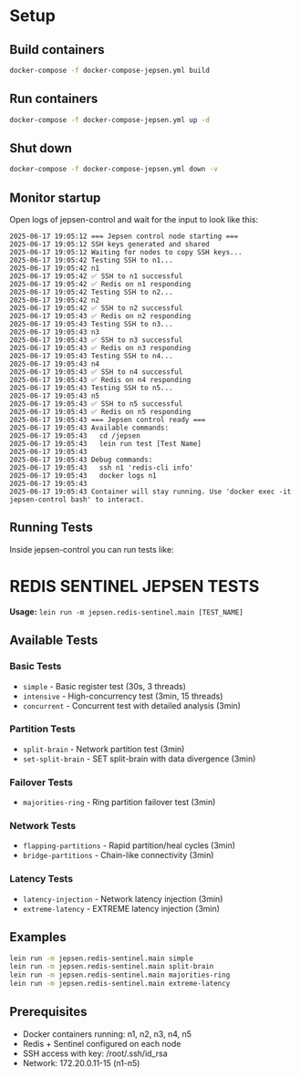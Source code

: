 # Setup

## Build containers
```bash
docker-compose -f docker-compose-jepsen.yml build
```

## Run containers 
```bash
docker-compose -f docker-compose-jepsen.yml up -d
```

## Shut down
```bash
docker-compose -f docker-compose-jepsen.yml down -v
```

## Monitor startup

Open logs of jepsen-control and wait for the input to look like this:

```
2025-06-17 19:05:12 === Jepsen control node starting ===
2025-06-17 19:05:12 SSH keys generated and shared
2025-06-17 19:05:12 Waiting for nodes to copy SSH keys...
2025-06-17 19:05:42 Testing SSH to n1...
2025-06-17 19:05:42 n1
2025-06-17 19:05:42 ✅ SSH to n1 successful
2025-06-17 19:05:42 ✅ Redis on n1 responding
2025-06-17 19:05:42 Testing SSH to n2...
2025-06-17 19:05:42 n2
2025-06-17 19:05:42 ✅ SSH to n2 successful
2025-06-17 19:05:43 ✅ Redis on n2 responding
2025-06-17 19:05:43 Testing SSH to n3...
2025-06-17 19:05:43 n3
2025-06-17 19:05:43 ✅ SSH to n3 successful
2025-06-17 19:05:43 ✅ Redis on n3 responding
2025-06-17 19:05:43 Testing SSH to n4...
2025-06-17 19:05:43 n4
2025-06-17 19:05:43 ✅ SSH to n4 successful
2025-06-17 19:05:43 ✅ Redis on n4 responding
2025-06-17 19:05:43 Testing SSH to n5...
2025-06-17 19:05:43 n5
2025-06-17 19:05:43 ✅ SSH to n5 successful
2025-06-17 19:05:43 ✅ Redis on n5 responding
2025-06-17 19:05:43 === Jepsen control ready ===
2025-06-17 19:05:43 Available commands:
2025-06-17 19:05:43   cd /jepsen
2025-06-17 19:05:43   lein run test [Test Name]
2025-06-17 19:05:43 
2025-06-17 19:05:43 Debug commands:
2025-06-17 19:05:43   ssh n1 'redis-cli info'
2025-06-17 19:05:43   docker logs n1
2025-06-17 19:05:43 
2025-06-17 19:05:43 Container will stay running. Use 'docker exec -it jepsen-control bash' to interact.
```

## Running Tests

Inside jepsen-control you can run tests like:

# REDIS SENTINEL JEPSEN TESTS

**Usage:** `lein run -m jepsen.redis-sentinel.main [TEST_NAME]`

## Available Tests

### Basic Tests
- `simple` - Basic register test (30s, 3 threads)
- `intensive` - High-concurrency test (3min, 15 threads)  
- `concurrent` - Concurrent test with detailed analysis (3min)

### Partition Tests
- `split-brain` - Network partition test (3min)
- `set-split-brain` - SET split-brain with data divergence (3min)

### Failover Tests
- `majorities-ring` - Ring partition failover test (3min)

### Network Tests
- `flapping-partitions` - Rapid partition/heal cycles (3min)
- `bridge-partitions` - Chain-like connectivity (3min)

### Latency Tests
- `latency-injection` - Network latency injection (3min)
- `extreme-latency` - EXTREME latency injection (3min)

## Examples

```bash
lein run -m jepsen.redis-sentinel.main simple
lein run -m jepsen.redis-sentinel.main split-brain
lein run -m jepsen.redis-sentinel.main majorities-ring
lein run -m jepsen.redis-sentinel.main extreme-latency
```

## Prerequisites
- Docker containers running: n1, n2, n3, n4, n5
- Redis + Sentinel configured on each node
- SSH access with key: /root/.ssh/id_rsa
- Network: 172.20.0.11-15 (n1-n5)